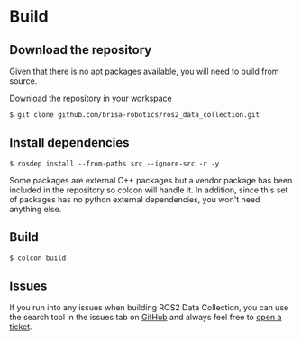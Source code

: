 # Build

## Download the repository
Given that there is no apt packages available, you will need to build from source.

Download the repository in your workspace

```bash
$ git clone github.com/brisa-robotics/ros2_data_collection.git
```

## Install dependencies

```
$ rosdep install --from-paths src --ignore-src -r -y
```

Some packages are external C++ packages but a vendor package has been included in the repository so colcon will handle it.
In addition, since this set of packages has no python external dependencies, you won't need anything else.

## Build

```bash
$ colcon build
```

## Issues
If you run into any issues when building ROS2 Data Collection, you can use the search tool in the issues tab on [GitHub](https://github.com/minipada/ros2_data_collection) and always feel free to [open a ticket](https://github.com/minipada/ros2_data_collection).
